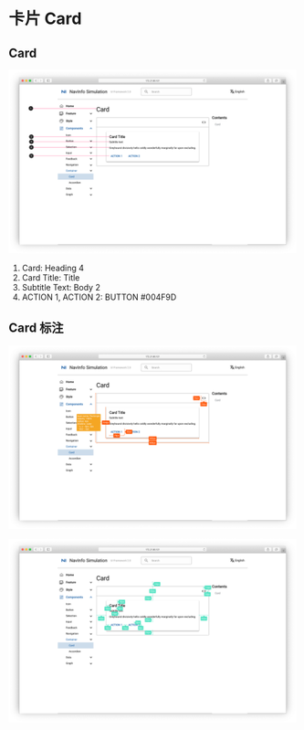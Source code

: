 # 卡片 Card

## Card

![UI Framework Container - Card](../../../imgs/ns_ui_framework/container/Card1.png)

1. Card: Heading 4
2. Card Title: Title
3. Subtitle Text: Body 2
4. ACTION 1, ACTION 2: BUTTON #004F9D

## Card 标注

![UI Framework Container - Card2](../../../imgs/ns_ui_framework/container/Card2.png)

![UI Framework Container - Card3](../../../imgs/ns_ui_framework/container/Card3.png)